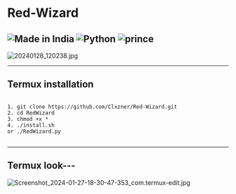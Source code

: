 # Red-Wizard

![Made in India](https://img.shields.io/badge/MADE%20IN%20-INDIA-blue?style=for-the-badge&logo=appveyor)
![Python](https://img.shields.io/badge/PYTHON%20-TOOL-blue?style=for-the-badge&logo=appveyor)
![prince](https://img.shields.io/badge/MR%20-HAMZA-lightgreen?style=for-the-badge&logo=appveyor)
---

![20240128_120238.jpg](https://github.com/Clxzner/313-DDos/assets/150271252/8f39cfd8-defe-4a86-9897-4cc68a57d50a)


---
## Termux installation
```

1. git clone https://github.com/Clxzner/Red-Wizard.git
2. cd RedWizard
3. chmod +x *
4. ./install.sh 
or ./RedWizard.py


```
---
## Termux look--- 
![Screenshot_2024-01-27-18-30-47-353_com.termux-edit.jpg](https://github.com/Clxzner/313-DDos/assets/150271252/d267f10a-2be4-40e9-8dee-a81df8a96fc0)

